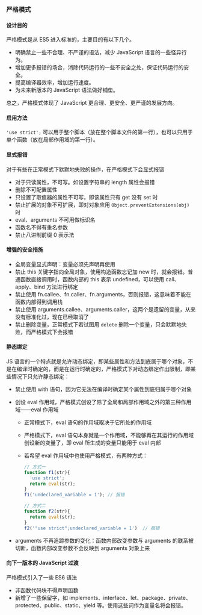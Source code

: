 ### 严格模式

#### 设计目的

严格模式是从 ES5 进入标准的，主要目的有以下几个。

- 明确禁止一些不合理、不严谨的语法，减少 JavaScript 语言的一些怪异行为。
- 增加更多报错的场合，消除代码运行的一些不安全之处，保证代码运行的安全。
- 提高编译器效率，增加运行速度。
- 为未来新版本的 JavaScript 语法做好铺垫。

总之，严格模式体现了 JavaScript 更合理、更安全、更严谨的发展方向。



#### 启用方法

`'use strict';` 可以用于整个脚本（放在整个脚本文件的第一行），也可以只用于单个函数（放在局部作用域的第一行）。



#### 显式报错

对于有些在正常模式下默默地失败的操作，在严格模式下会显式报错

- 对于只读属性，不可写。如设置字符串的 length 属性会报错
- 删除不可配置属性
- 只设置了取值器的属性不可写，即该属性只有 get 没有 set 时
- 禁止扩展的对象不可扩展，即对对象应用 `Object.preventExtensions(obj)` 时
- eval、arguments 不可用做标识名
- 函数名不得有重名参数
- 禁止八进制前缀 0 表示法



#### 增强的安全措施

- 全局变量显式声明：变量必须先声明再使用
- 禁止 this 关键字指向全局对象，使用构造函数忘记加 new 时，就会报错。普通函数直接调用时，函数内部的 this 表示 undefined，可以使用 call、apply、bind 方法进行绑定
- 禁止使用 fn.callee、fn.caller、fn.arguments，否则报错，这意味着不能在函数内部得到调用栈
- 禁止使用 arguments.callee、arguments.caller，这两个是遗留的变量，从来没有标准化过，现在已经取消了
- 禁止删除变量，正常模式下若试图用 `delete` 删除一个变量，只会默默地失败，而严格模式下会报错



#### 静态绑定

JS 语言的一个特点就是允许动态绑定，即某些属性和方法到底属于哪个对象，不是在编译时确定的，而是在运行时确定的，严格模式下对动态绑定作出限制，即某些情况下只允许静态绑定：

- 禁止使用 with 语句，因为它无法在编译时确定某个属性到底归属于哪个对象

- 创设 eval 作用域，严格模式创设了除了全局和局部作用域之外的第三种作用域——eval 作用域

  - 正常模式下，eval 语句的作用域取决于它所处的作用域

  - 严格模式下，eval 语句本身就是一个作用域，不能够再在其运行的作用域创设新的变量了，即 eval 所生成的变量只能用于 eval 内部

  - 若希望 eval 作用域中也使用严格模式，有两种方式：

    ```js
    // 方式一
    function f1(str){
      'use strict';
      return eval(str);
    }
    f1('undeclared_variable = 1'); // 报错
    
    // 方式二
    function f2(str){
      return eval(str);
    }
    f2('"use strict";undeclared_variable = 1')  // 报错
    ```

- arguments 不再追踪参数的变化：函数内部改变参数与 arguments 的联系被切断，函数内部改变参数不会反映到 arguments 对象上来



#### 向下一版本的 JavaScript 过渡

严格模式引入了一些 ES6 语法

- 非函数代码块不得声明函数
- 新增了一些保留字，如 implements、interface、let、package、private、protected、public、static、yield 等。使用这些词作为变量名将会报错。

